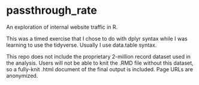 # passthrough_rate
An exploration of internal website traffic in R.

This was a timed exercise that I chose to do with dplyr syntax while I was
learning to use the tidyverse. Usually I use data.table syntax.

This repo does not include the proprietary 2-million record dataset used in
the analysis. Users will not be able to knit the .RMD file without this
dataset, so a fully-knit .html document of the final output is included.
Page URLs are anonymized.
